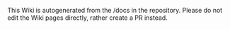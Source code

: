  
This Wiki is autogenerated from the /docs in the repository. Please do not edit the Wiki pages directly, rather create a PR instead.